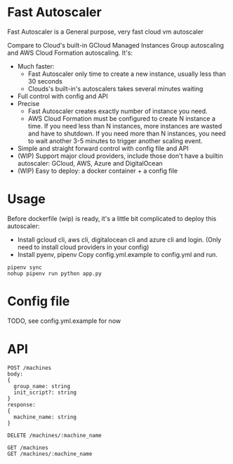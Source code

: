 # Fast Autoscaler

Fast Autoscaler is a General purpose, very fast cloud vm autoscaler

Compare to Cloud's built-in GCloud Managed Instances Group autoscaling and AWS Cloud Formation autoscaling. It's:
- Much faster:
  - Fast Autoscaler only time to create a new instance, usually less than 30 seconds
  - Clouds's built-in's autoscalers takes several minutes waiting
- Full control with config and API
- Precise
  - Fast Autoscaler creates exactly number of instance you need.
  - AWS Cloud Formation must be configured to create N instance a time. If you need less than N instances, more instances are wasted and have to shutdown. If you need more than N instances, you need to wait another 3-5 minutes to trigger another scaling event.
- Simple and straight forward control with config file and API
- (WIP) Support major cloud providers, include those don't have a builtin autoscaler: GCloud, AWS, Azure and DigitalOcean
- (WIP) Easy to deploy: a docker container + a config file

# Usage

Before dockerfile (wip) is ready, it's a little bit complicated to deploy this autoscaler:
- Install gcloud cli, aws cli, digitalocean cli and azure cli and login. (Only need to install cloud providers in your config)
- Install pyenv, pipenv
Copy config.yml.example to config.yml and run.
```
pipenv sync
nohup pipenv run python app.py
```

# Config file

TODO, see config.yml.example for now

# API
```
POST /machines
body:
{
  group_name: string
  init_script?: string
}
response:
{
  machine_name: string
}

DELETE /machines/:machine_name

GET /machines
GET /machines/:machine_name
```